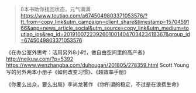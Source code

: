>8本书助你找回状态，元气满满
https://www.toutiao.com/a6745049803371053576/?tt_from=copy_link&utm_campaign=client_share&timestamp=1570459166&app=news_article_social&utm_source=copy_link&utm_medium=toutiao_ios&req_id=201910072239260100140470342341B367&group_id=6745049803371053576


《在办公室外思考：活用另外8小时，做自由空间里的高产者》http://neikuw.com/?p=5392
https://www.wenzhangba.com/duhougan/201805/278359.html
Scott Young写的另外两本小册子《如何改变习惯》、《超效率手册》

《你要么出众，要么出局》李尚龙著作
《你所谓的稳定，不过是在浪费生命》
